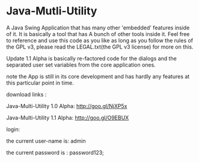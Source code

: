 Java-Mutli-Utility
==================
A Java Swing Application that has many other 'embedded' features inside of it. It is basically a tool that has 
A bunch of other tools inside it. Feel free to reference and use this code as you like as long as you follow the rules of the GPL v3, please read the LEGAL.txt(the GPL v3 license) for more on this.


Update 1.1 Alpha is basically re-factored code for the dialogs and the separated user set variables from the core application ones.


note the App is still in its core development and has hardly any features at this particular point in time.


download links :


Java-Multi-Utility 1.0 Alpha: http://goo.gl/NjXP5x

Java-Multi-Utility 1.1 Alpha: http://goo.gl/O9EBUX


login:


the current user-name is: admin 


the current password is : password123;
